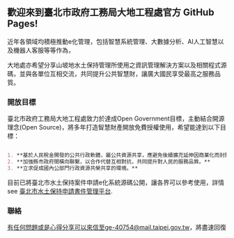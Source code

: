 ## 歡迎來到臺北市政府工務局大地工程處官方 GitHub Pages!

近年各領域均積極推動e化管理，包括智慧系統管理、大數據分析、AI人工智慧以及機器人客服等等作為，

大地處亦希望分享山坡地水土保持管理所使用之資訊管理解決方案以及相關程式源碼，並與各單位互相交流，共同提升公共智慧財，讓廣大國民享受最高之服務品質。

### 開放目標

臺北市政府工務局大地工程處致力於達成Open Government目標，主動結合開源理念(Open Source)，將多年打造智慧財產開放免費授權使用，希望能達到以下目標：

```markdown

1. **基於人民稅金開發的公共行政軟體，屬公共資源共享，應避免後續擴充延伸因商業化而封閉。**
2. **加強縣市政府間橫向聯繫，以合作代替互相對抗，共同提升對人民的服務品質。**
3. **立求促成國內公部門行政資源共榮共享的環境。**

```

目前已將臺北市水土保持案件申請e化系統源碼公開，讓各界可以參考使用，詳情 see [臺北市水土保持申請書件管理平台](https://swc.taipei/).


### 聯絡

有任何問題或是心得分享可以來信至ge-40754@mail.taipei.gov.tw，將盡速回復
